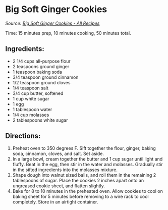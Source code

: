 # Big Soft Ginger Cookies

*Source: [Big Soft Ginger Cookies - All Recipes](https://www.allrecipes.com/recipe/17165/big-soft-ginger-cookies/)*

Time: 15 minutes prep, 10 minutes cooking, 50 minutes total.

## Ingredients:

- 2 1/4 cups all-purpose flour
- 2 teaspoons ground ginger
- 1 teaspoon baking soda
- 3/4 teaspoon ground cinnamon
- 1/2 teaspoon ground cloves
- 1/4 teaspoon salt
- 3/4 cup butter, softened
- 1 cup white sugar
- 1 egg
- 1 tablespoon water
- 1/4 cup molasses
- 2 tablespoons white sugar

## Directions:

1. Preheat oven to 350 degrees F. Sift together the flour, ginger, baking soda, cinnamon, cloves, and salt. Set aside.
2. In a large bowl, cream together the butter and 1 cup sugar until light and fluffy. Beat in the egg, then stir in the water and molasses. Gradually stir in the sifted ingredients into the molasses mixture. 
3. Shape dough into walnut sized balls, and roll them in the remaining 2 tablespoons of sugar. Place the cookies 2 inches apart onto an ungreased cookie sheet, and flatten slightly.
4. Bake for 8 to 10 minutes in the preheated oven. Allow cookies to cool on baking sheet for 5 minutes before removing to a wire rack to cool completely. Store in an airtight container.